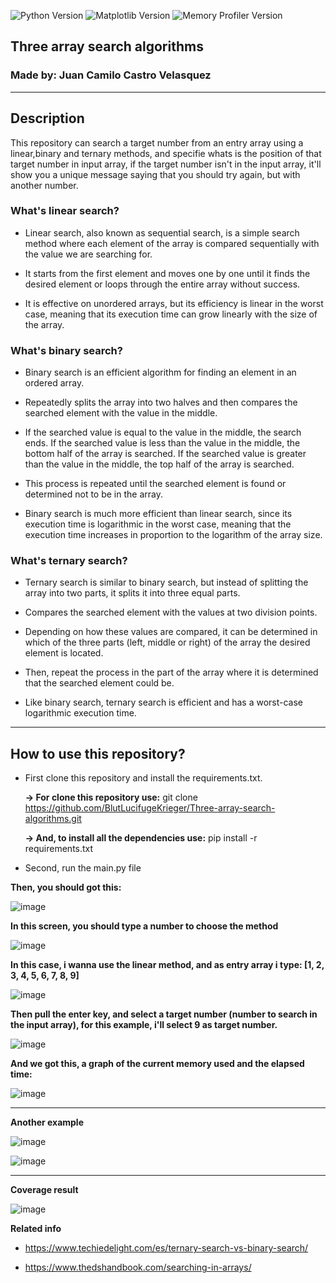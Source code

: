 ![Python Version](https://img.shields.io/badge/python-3.10-blue.svg)
![Matplotlib Version](https://img.shields.io/badge/matplotlib-3.8.2-blue.svg)
![Memory Profiler Version](https://img.shields.io/badge/memory__profiler-0.61.0-blue)


## Three array search algorithms

### Made by: Juan Camilo Castro Velasquez
_____________________________________________________


## Description

This repository can search a target number from an entry array using a linear,binary and ternary methods, and specifie whats is the position of that target number in input array,
if the target number isn't in the input array, it'll show you a unique message saying that you should try again, but with another number.

### What's linear search?

 * Linear search, also known as sequential search, is a simple search method where each element of the array is compared sequentially with the value we are searching for.
   
 * It starts from the first element and moves one by one until it finds the desired element or loops through the entire array without success.
   
 * It is effective on unordered arrays, but its efficiency is linear in the worst case, meaning that its execution time can grow linearly with the size of the array.

### What's binary search?

 * Binary search is an efficient algorithm for finding an element in an ordered array.
   
 * Repeatedly splits the array into two halves and then compares the searched element with the value in the middle.
   
 * If the searched value is equal to the value in the middle, the search ends.
   If the searched value is less than the value in the middle, the bottom half of the array is searched.
   If the searched value is greater than the value in the middle, the top half of the array is searched.

*  This process is repeated until the searched element is found or determined not to be in the array.
  
*  Binary search is much more efficient than linear search, since its execution time is logarithmic in the worst case, meaning that the execution time increases in proportion to the logarithm of the array size.


### What's ternary search?

   * Ternary search is similar to binary search, but instead of splitting the array into two parts, it splits it into three equal parts.
     
   * Compares the searched element with the values at two division points.
     
   * Depending on how these values are compared, it can be determined in which of the three parts (left, middle or right) of the array the desired element is located.
     
   * Then, repeat the process in the part of the array where it is determined that the searched element could be.

   * Like binary search, ternary search is efficient and has a worst-case logarithmic execution time.

_________________________________________________________________________________


 ## How to use this repository?


  * First clone this repository and install the requirements.txt.

       **-> For clone this repository use:** git clone https://github.com/BlutLucifugeKrieger/Three-array-search-algorithms.git

       **-> And, to install all the dependencies use:** pip install -r requirements.txt
    
  * Second, run the main.py file

  **Then, you should got this:**

   ![image](https://github.com/BlutLucifugeKrieger/Three-array-search-algorithms/assets/130005378/2c8175b0-2b07-4e9c-b4dd-7c869a3b0f92)
     
   **In this screen, you should type a number to choose the method**

   ![image](https://github.com/BlutLucifugeKrieger/Three-array-search-algorithms/assets/130005378/c0b37692-5e2e-4e7f-95fd-4f83cb4b4d06)

   **In this case, i wanna use the linear method, and as entry array i type: [1, 2, 3, 4, 5, 6, 7, 8, 9]**

   ![image](https://github.com/BlutLucifugeKrieger/Three-array-search-algorithms/assets/130005378/544ae9d5-0e17-428a-9a76-5dc277f7f5b3)

   **Then pull the enter key, and select a target number (number to search in the input array), for this example, i'll select 9 as target number.**

   ![image](https://github.com/BlutLucifugeKrieger/Three-array-search-algorithms/assets/130005378/877fc6ed-bd35-4824-95fd-b12b2b1e7c54)

   **And we got this, a graph of the current memory used and the elapsed time:**

   ![image](https://github.com/BlutLucifugeKrieger/Three-array-search-algorithms/assets/130005378/5b738128-2c2b-49c1-991c-a2cce6d79b36)
   
_____________________________________________________________________________________________________________________________________________

   **Another example**
   
   ![image](https://github.com/BlutLucifugeKrieger/Three-array-search-algorithms/assets/130005378/813008a8-6901-41b5-89f6-dddc0f0b7362)
   
   ![image](https://github.com/BlutLucifugeKrieger/Three-array-search-algorithms/assets/130005378/69a2bb3b-81ad-4d62-8f32-ab1d6b17c496)

 ____________________________________________________________________________________________________________________________________________

 

   **Coverage result**

   
   ![image](https://github.com/BlutLucifugeKrieger/Three-array-search-algorithms/assets/130005378/b7de2fea-6c72-43cd-8665-1e2cbe2cd518)



   **Related info**

   * https://www.techiedelight.com/es/ternary-search-vs-binary-search/
     
   * https://www.thedshandbook.com/searching-in-arrays/
     


 
